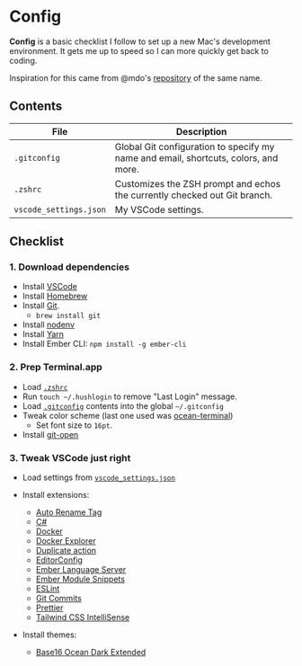 # Config

**Config** is a basic checklist I follow to set up a new Mac's development environment. It gets me up to speed so I can more quickly get back to coding.

Inspiration for this came from @mdo's [repository](https://github.com/mdo/config) of the same name.

## Contents

| File | Description |
| --- | --- |
| `.gitconfig` | Global Git configuration to specify my name and email, shortcuts, colors, and more. |
| `.zshrc` | Customizes the ZSH prompt and echos the currently checked out Git branch. |
| `vscode_settings.json` | My VSCode settings. |

## Checklist

### 1. Download dependencies
- Install [VSCode](https://code.visualstudio.com/)
- Install [Homebrew](https://brew.sh)
- Install [Git](https://git-scm.com/download/mac).
  - `brew install git`
- Install [nodenv](https://github.com/nodenv/nodenv#homebrew-on-macos)
- Install [Yarn](https://yarnpkg.com/en/docs/install)
- Install Ember CLI: `npm install -g ember-cli`

### 2. Prep Terminal.app

- Load [`.zshrc`](.zshrc)
- Run `touch ~/.hushlogin` to remove "Last Login" message.
- Load [`.gitconfig`](.gitconfig) contents into the global `~/.gitconfig`
- Tweak color scheme (last one used was [ocean-terminal](https://github.com/mdo/ocean-terminal))
  - Set font size to `16pt`.
- Install [git-open](https://github.com/paulirish/git-open)

### 3. Tweak VSCode just right

- Load settings from [`vscode_settings.json`](vscode_settings.json)
- Install extensions:
  - [Auto Rename Tag](https://github.com/formulahendry/vscode-auto-rename-tag.git)
  - [C#](https://marketplace.visualstudio.com/items?itemName=ms-vscode.csharp)
  - [Docker](https://marketplace.visualstudio.com/items?itemName=PeterJausovec.vscode-docker)
  - [Docker Explorer](https://github.com/formulahendry/vscode-docker-explorer.git)
  - [Duplicate action](https://marketplace.visualstudio.com/items?itemName=mrmlnc.vscode-duplicate)
  - [EditorConfig](https://marketplace.visualstudio.com/items?itemName=EditorConfig.EditorConfig)
  - [Ember Language Server](https://github.com/emberwatch/vscode-ember)
  - [Ember Module Snippets](https://github.com/candidmetrics/ember-module-snippets)
  - [ESLint](https://marketplace.visualstudio.com/items?itemName=dbaeumer.vscode-eslint)
  - [Git Commits](https://github.com/Exelord/git-commits)
  - [Prettier](https://marketplace.visualstudio.com/items?itemName=esbenp.prettier-vscode)
  - [Tailwind CSS IntelliSense](https://github.com/bradlc/vscode-tailwindcss.git)

- Install themes:
  - [Base16 Ocean Dark Extended](https://marketplace.visualstudio.com/items?itemName=kleber-swf.ocean-dark-extended)
